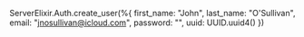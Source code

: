 ServerElixir.Auth.create_user(%{ first_name: "John", last_name: "O'Sullivan",  email: "jnosullivan@icloud.com", password: "", uuid: UUID.uuid4() })
